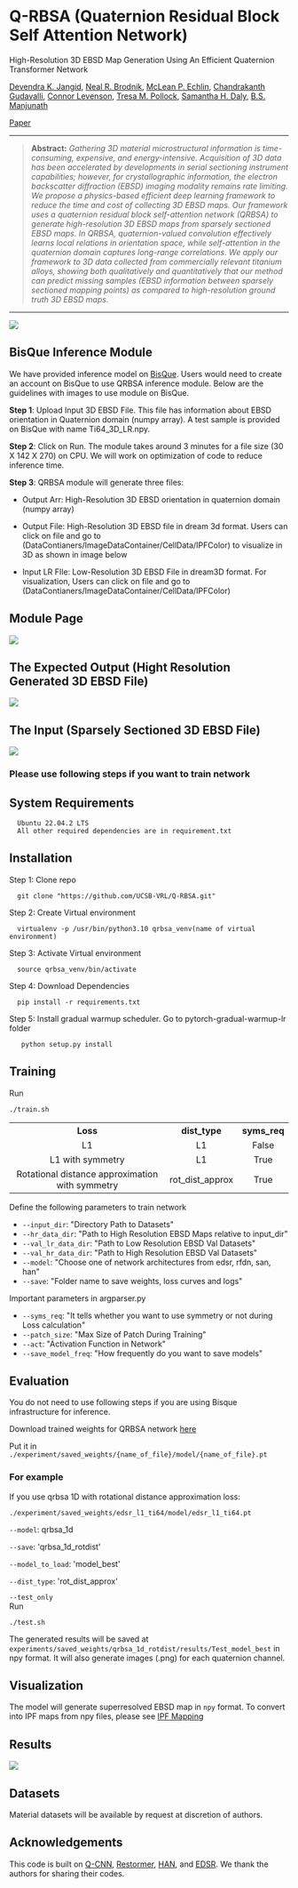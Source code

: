 # Q-RBSA (Quaternion Residual Block Self Attention Network)
High-Resolution 3D EBSD Map Generation Using An Efficient Quaternion Transformer Network

[Devendra K. Jangid](https://sites.google.com/view/dkj910), [Neal R. Brodnik](https://scholar.google.com/citations?user=3dAoFJkAAAAJ&hl=en), [McLean P. Echlin](https://scholar.google.com/citations?user=fxN2OsUAAAAJ&hl=en), [Chandrakanth Gudavalli](https://scholar.google.com/citations?user=TyzK9okAAAAJ&hl=en), [Connor Levenson](https://www.linkedin.com/in/connor11son), [Tresa M. Pollock](https://materials.ucsb.edu/people/faculty/tresa-pollock), [Samantha H. Daly](https://scholar.google.com/citations?user=3whYx4UAAAAJ&hl=en), [B.S. Manjunath](https://scholar.google.com/citations?user=wRYM4qgAAAAJ&hl=en)

[Paper](https://arxiv.org/abs/2303.10722)

<hr />

> **Abstract:** *Gathering 3D material microstructural information is time-consuming, expensive, and energy-intensive. Acquisition of 3D data has been accelerated by developments in serial sectioning instrument capabilities; however, for crystallographic information, the electron backscatter diffraction (EBSD) imaging modality remains rate limiting. We propose a physics-based efficient deep learning framework to reduce the time and cost of collecting 3D EBSD maps. Our framework uses a quaternion residual block self-attention network (QRBSA) to generate high-resolution 3D EBSD maps from sparsely sectioned EBSD maps. In QRBSA, quaternion-valued convolution effectively learns local relations in orientation space, while self-attention in the quaternion domain captures long-range correlations. We apply our framework to 3D data collected from commercially relevant titanium alloys, showing both qualitatively and quantitatively that our method can predict missing samples (EBSD information between sparsely sectioned mapping points) as compared to high-resolution ground truth 3D EBSD maps.*
<hr />


<img src = "images/3D_EBSD_framework.png">

## BisQue Inference Module
We have provided inference model on [BisQue](https://bisque2.ece.ucsb.edu/client_service/). Users would need to create an account on BisQue to use QRBSA inference module. Below are the guidelines with images to use module on BisQue.  

**Step 1**: Upload Input 3D EBSD File. This file has information about EBSD orientation in Quaternion domain (numpy array). A test sample is provided on BisQue with name Ti64_3D_LR.npy. 
      
**Step 2**: Click on Run. The module takes around 3 minutes for a file size (30 X 142 X 270) on CPU. We will work on optimization of code to reduce inference time.
      
**Step 3**: QRBSA module will generate three files: 
      
* Output Arr: High-Resolution 3D EBSD orientation in quaternion domain (numpy array)
            
* Output File: High-Resolution 3D EBSD file in dream 3d format. Users can click on file and go to (DataContianers/ImageDataContainer/CellData/IPFColor) to visualize in 3D as shown in image below
            
* Input LR FIle: Low-Resolution 3D EBSD File in dream3D format. For visualization,  Users can click on file and go to (DataContianers/ImageDataContainer/CellData/IPFColor)

## Module Page
<img src = "images/QRBSA_module.png">

## The Expected Output (Hight Resolution Generated 3D EBSD File)

<img src = "images/3DEBSDSR.jpeg">

## The Input (Sparsely Sectioned 3D EBSD File)

<img src = "images/3DEBSDLR.jpeg">

### **Please use following steps if you want to train network**


## System Requirements
      Ubuntu 22.04.2 LTS
      All other required dependencies are in requirement.txt 
      
 
## Installation
Step 1: Clone repo  

      git clone "https://github.com/UCSB-VRL/Q-RBSA.git"
      
Step 2: Create Virtual environment

      virtualenv -p /usr/bin/python3.10 qrbsa_venv(name of virtual environment)

Step 3: Activate Virtual environment

      source qrbsa_venv/bin/activate
      
Step 4: Download Dependencies

      pip install -r requirements.txt
      
Step 5: Install gradual warmup scheduler. Go to pytorch-gradual-warmup-lr folder

       python setup.py install
       

## Training 
Run
```
./train.sh
```
<table>
      <tr>
          <th align="center">Loss</th>
          <th align="center">dist_type</th>
           <th align="center">syms_req</th>  
      </tr>
       <tr>
          <td align="center">L1</td>
          <td align="center">L1</td>
          <td align="center">False</td>  
      </tr>
       <tr>
          <td align="center">L1 with symmetry</td>
          <td align="center">L1</td>
          <td align="center">True</td>  
      </tr>
        <tr>
          <td align="center">Rotational distance approximation with symmetry</td>
          <td align="center">rot_dist_approx</td>
          <td align="center">True</td>  
      </tr>
<table>


Define the following parameters to train network
   
* ```--input_dir```: "Directory Path to Datasets"
* ```--hr_data_dir```: "Path to High Resolution EBSD Maps relative to input_dir"
* ```--val_lr_data_dir```: "Path to Low Resolution EBSD Val Datasets"
* ```--val_hr_data_dir```: "Path to High Resolution EBSD Val Datasets"
* ```--model```: "Choose one of network architectures from edsr, rfdn, san, han"
* ```--save```: "Folder name to save weights, loss curves and logs"
   
Important parameters in argparser.py 
   
* ```--syms_req```: "It tells whether you want to use symmetry or not during Loss calculation"
* ```--patch_size```: "Max Size of Patch During Training"
* ```--act```: "Activation Function in Network"
* ```--save_model_freq```: "How frequently do you want to save models"

## Evaluation
      
You do not need to use following steps if you are using Bisque infrastructure for inference. 

      
Download trained weights for QRBSA network [here](https://drive.google.com/drive/folders/12ILcyCBJENrYvBxDcCwQAVNzSpofFN8q)

Put it in ```./experiment/saved_weights/{name_of_file}/model/{name_of_file}.pt```
 
### For example 
      
If you use qrbsa 1D with rotational distance approximation loss:
```
./experiment/saved_weights/edsr_l1_ti64/model/edsr_l1_ti64.pt
```      

```--model```: qrbsa_1d
      
```--save```: 'qrbsa_1d_rotdist'
      
```--model_to_load```: 'model_best'
      
```--dist_type```: 'rot_dist_approx'
      
```--test_only```    
Run
```
./test.sh
```
The generated results will be saved at ```experiments/saved_weights/qrbsa_1d_rotdist/results/Test_model_best``` in npy format. It will also generate images (.png) for each quaternion channel.

## Visualization
The model will generate superresolved EBSD map in ```npy``` format. To convert into IPF maps from npy files, please see [IPF Mapping](https://github.com/dkjangid910ucsb/Q-RBSA/tree/main/IPF_mapping)
      
      
 
## Results
<img src = "images/qual_results.png">

## Datasets
Material datasets will be available by request at discretion of authors. 

## Acknowledgements
This code is built on [Q-CNN](https://github.com/Orkis-Research/Pytorch-Quaternion-Neural-Networks), [Restormer](https://github.com/swz30/Restormer), [HAN](https://github.com/wwlCape/HAN), and [EDSR](https://github.com/sanghyun-son/EDSR-PyTorch). We thank the authors for sharing their codes. 

